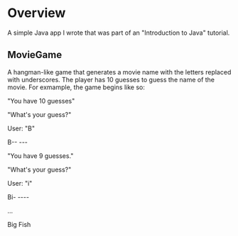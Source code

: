 # Overview

A simple Java app I wrote that was part of an "Introduction to Java" tutorial.  

## MovieGame

A hangman-like game that generates a movie name with the letters replaced with underscores. 
The player has 10 guesses to guess the name of the movie. 
For exmample, the game begins like so:

"You have 10 guesses"

"What's your guess?"

User: "B"

B-- ---

"You have 9 guesses."

"What's your guess?"

User: "i"

Bi- ----

...

Big Fish
